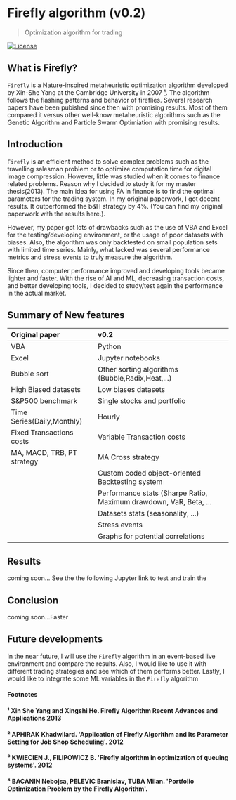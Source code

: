 # Firefly algorithm (v0.2)

> Optimization algorithm for trading

[![License](https://img.shields.io/badge/license-MIT-blue.svg)](https://github.com/VincenzoRu/fireflyalgo/blob/master/LICENSE)

## What is Firefly?
`Firefly` is a Nature-inspired metaheuristic optimization algorithm developed by Xin-She Yang at the Cambridge University in 2007 [¹]. The algorithm follows the flashing patterns and behavior of fireflies. Several research papers have been pubished since then with promising results. Most of them compared it versus other well-know metaheuristic algorithms such as the Genetic Algorithm and Particle Swarm Optimiation with promising results.

## Introduction
`Firefly` is an efficient method to solve complex problems such as the travelling salesman problem or to optimize computation time for digital image compression. However, little was studied when it comes to finance related problems. Reason why I decided to study it for my master thesis(2013). The main idea for using FA in finance is to find the optimal parameters for the trading system. In my original paperwork, I got decent results. It outperformed the b&H strategy by 4%. (You can find my original paperwork with the results here.). 

However, my paper got lots of drawbacks such as the use of VBA and Excel for the testing/developing environment, or the usage of poor datasets with biases. Also, the algorithm was only backtested on small population sets with limited time series. Mainly, what lacked  was several performance metrics and stress events to truly measure the algorithm.

Since then, computer performance improved and developing tools became lighter and faster. With the rise of AI and ML, decreasing transaction costs, and better developing tools, I decided to study/test again the performance in the actual market. 

## Summary of New features

| Original paper| v0.2          |
|:-------------|:-------------|
| VBA           | Python        |
| Excel      | Jupyter notebooks      |
| Bubble sort | Other sorting algorithms (Bubble,Radix,Heat,...) |
| High Biased datasets | Low  biases datasets |
|S&P500 benchmark | Single stocks and portfolio |
|Time Series(Daily,Monthly) | Hourly|
|Fixed Transactions costs | Variable Transaction costs|
|MA, MACD, TRB, PT strategy | MA Cross strategy|
||Custom coded object-oriented Backtesting system|
||Performance stats (Sharpe Ratio, Maximum drawdown, VaR,  Beta, ...|
||Datasets stats (seasonality, ...)|
||Stress events|
||Graphs for potential correlations|


## Results
coming soon...
See the the following Jupyter link to test and train the

## Conclusion
coming soon...Faster

## Future developments
In the near future, I will use the `Firefly` algorithm in an event-based live environment and compare the results. Also, I would like to use it with different trading strategies and see which of them performs better. Lastly, I would like to integrate some ML variables in the `Firefly` algorithm



#### Footnotes

#### ¹ Xin She Yang and Xingshi He. Firefly Algorithm Recent Advances and Applications 2013
[¹]:#-Xin-She-Yang-and-Xingshi-He-Firefly-Algorithm-Recent-Advances-and-Applications-2013

#### ² APHIRAK Khadwilard. 'Application of Firefly Algorithm and Its Parameter Setting for Job Shop Scheduling'. 2012
[²]:#-note-two

#### ³ KWIECIEN J., FILIPOWICZ B. 'Firefly algorithm in optimization of queuing systems'.  2012
[³]:#-note-three

#### ⁴ BACANIN Nebojsa, PELEVIC Branislav, TUBA Milan. 'Portfolio Optimization Problem by the Firefly Algorithm'.
[⁴]:#-note-four
